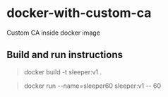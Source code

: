 # docker-with-custom-ca
Custom CA inside docker image

## Build and run instructions 

> docker build -t sleeper:v1 .

> docker run --name=sleeper60 sleeper:v1 -- 60